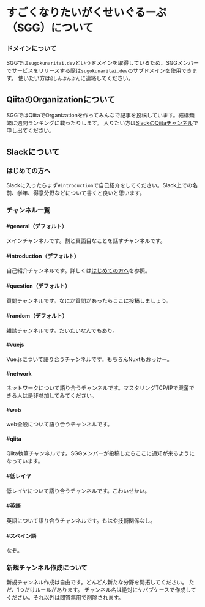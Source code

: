 # すごくなりたいがくせいぐるーぷ（SGG）について

### ドメインについて

SGGでは`sugokunaritai.dev`というドメインを取得しているため、SGGメンバーでサービスをリリースする際は`sugokunaritai.dev`のサブドメインを使用できます。
使いたい方は`@しんぶんぶん`に連絡してください。

## QiitaのOrganizationについて

SGGではQiitaでOrganizationを作ってみんなで記事を投稿しています。結構頻繁に週間ランキングに載ったりします。
入りたい方は[SlackのQiitaチャンネル](#qiita)で申し出てください。

## Slackについて

### はじめての方へ

Slackに入ったらまず`#introduction`で自己紹介をしてください。Slack上での名前、学年、得意分野などについて書くと良いと思います。

### チャンネル一覧

#### #general（デフォルト）

メインチャンネルです。割と真面目なことを話すチャンネルです。

#### #introduction（デフォルト）

自己紹介チャンネルです。詳しくは[はじめての方へ](#はじめての方へ)を参照。

#### #question（デフォルト）

質問チャンネルです。なにか質問があったらここに投稿しましょう。

#### #random（デフォルト）

雑談チャンネルです。だいたいなんでもあり。

#### #vuejs

Vue.jsについて語り合うチャンネルです。もちろんNuxtもおっけー。

#### #network

ネットワークについて語り合うチャンネルです。マスタリングTCP/IPで興奮できる人は是非参加してみてください。

#### #web

web全般について語り合うチャンネルです。

#### #qiita

Qiita執筆チャンネルです。SGGメンバーが投稿したらここに通知が来るようになっています。

#### #低レイヤ

低レイヤについて語り合うチャンネルです。こわいせかい。

#### #英語

英語について語り合うチャンネルです。もはや技術関係なし。

#### #スペイン語

なぞ。

### 新規チャンネル作成について

新規チャンネル作成は自由です。どんどん新たな分野を開拓してください。
ただ、1つだけルールがあります。
チャンネル名は絶対にケバブケースで作成してください。それ以外は問答無用で削除されます。
